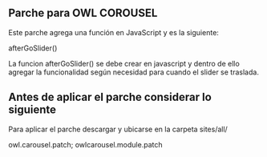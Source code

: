 Parche para OWL COROUSEL
------------------------
Este parche agrega una función en JavaScript y es la siguiente:

afterGoSlider()

La funcion afterGoSlider() se debe crear en javascript y dentro de ello agregar la funcionalidad según necesidad para cuando el slider se traslada.

Antes de aplicar el parche considerar lo siguiente
--------------------------------------------------
Para aplicar el parche descargar y ubicarse en la carpeta sites/all/

owl.carousel.patch;
owlcarousel.module.patch

